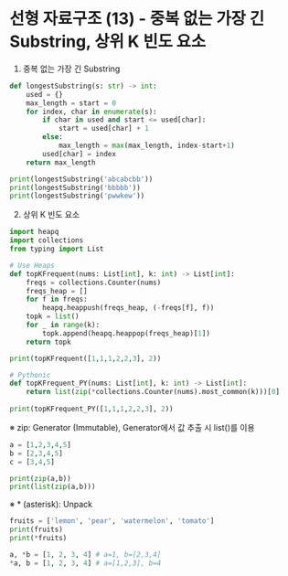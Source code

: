 # 선형 자료구조 (13) - 중복 없는 가장 긴 Substring, 상위 K 빈도 요소

1. 중복 없는 가장 긴 Substring
```python
def longestSubstring(s: str) -> int:
    used = {}
    max_length = start = 0
    for index, char in enumerate(s):
        if char in used and start <= used[char]:
            start = used[char] + 1
        else:
            max_length = max(max_length, index-start+1)
        used[char] = index
    return max_length

print(longestSubstring('abcabcbb'))
print(longestSubstring('bbbbb'))
print(longestSubstring('pwwkew'))
```

2. 상위 K 빈도 요소
```python
import heapq
import collections
from typing import List

# Use Heaps
def topKFrequent(nums: List[int], k: int) -> List[int]:
    freqs = collections.Counter(nums)
    freqs_heap = []
    for f in freqs:
        heapq.heappush(freqs_heap, (-freqs[f], f))
    topk = list()
    for _ in range(k):
        topk.append(heapq.heappop(freqs_heap)[1])
    return topk

print(topKFrequent([1,1,1,2,2,3], 2))

# Pythonic
def topKFrequent_PY(nums: List[int], k: int) -> List[int]:
    return list(zip(*collections.Counter(nums).most_common(k)))[0]
    
print(topKFrequent_PY([1,1,1,2,2,3], 2))
```

※ zip: Generator (Immutable), Generator에서 값 추출 시 list()를 이용
```python
a = [1,2,3,4,5]
b = [2,3,4,5]
c = [3,4,5]

print(zip(a,b))
print(list(zip(a,b)))
```

※ * (asterisk): Unpack
```python
fruits = ['lemon', 'pear', 'watermelon', 'tomato']
print(fruits)
print(*fruits)

a, *b = [1, 2, 3, 4] # a=1, b=[2,3,4]
*a, b = [1, 2, 3, 4] # a=[1,2,3], b=4
```

